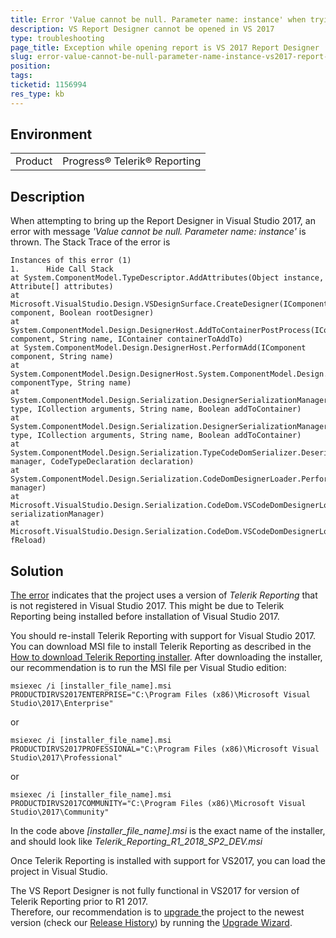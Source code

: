 ```yaml
---
title: Error 'Value cannot be null. Parameter name: instance' when trying to open the Report Designer in Visual Studio 2017
description: VS Report Designer cannot be opened in VS 2017
type: troubleshooting
page_title: Exception while opening report is VS 2017 Report Designer
slug: error-value-cannot-be-null-parameter-name-instance-vs2017-report-designer
position: 
tags: 
ticketid: 1156994
res_type: kb
---
```


## Environment
<table>
	<tr>
		<td>Product</td>
		<td>Progress® Telerik® Reporting </td>
	</tr>
</table>


## Description
When attempting to bring up the Report Designer in  Visual Studio 2017, an error with message _'Value cannot be null. Parameter name: instance'_ is thrown. The Stack Trace of the error is
```
Instances of this error (1)
1.		Hide Call Stack
at System.ComponentModel.TypeDescriptor.AddAttributes(Object instance, Attribute[] attributes)
at Microsoft.VisualStudio.Design.VSDesignSurface.CreateDesigner(IComponent component, Boolean rootDesigner)
at System.ComponentModel.Design.DesignerHost.AddToContainerPostProcess(IComponent component, String name, IContainer containerToAddTo)
at System.ComponentModel.Design.DesignerHost.PerformAdd(IComponent component, String name)
at System.ComponentModel.Design.DesignerHost.System.ComponentModel.Design.IDesignerHost.CreateComponent(Type componentType, String name)
at System.ComponentModel.Design.Serialization.DesignerSerializationManager.CreateInstance(Type type, ICollection arguments, String name, Boolean addToContainer)
at System.ComponentModel.Design.Serialization.DesignerSerializationManager.System.ComponentModel.Design.Serialization.IDesignerSerializationManager.CreateInstance(Type type, ICollection arguments, String name, Boolean addToContainer)
at System.ComponentModel.Design.Serialization.TypeCodeDomSerializer.Deserialize(IDesignerSerializationManager manager, CodeTypeDeclaration declaration)
at System.ComponentModel.Design.Serialization.CodeDomDesignerLoader.PerformLoad(IDesignerSerializationManager manager)
at Microsoft.VisualStudio.Design.Serialization.CodeDom.VSCodeDomDesignerLoader.PerformLoad(IDesignerSerializationManager serializationManager)
at Microsoft.VisualStudio.Design.Serialization.CodeDom.VSCodeDomDesignerLoader.DeferredLoadHandler.Microsoft.VisualStudio.TextManager.Interop.IVsTextBufferDataEvents.OnLoadCompleted(Int32 fReload)
```


## Solution
[The error](http://docs.telerik.com/reporting/troubleshooting-upgrading#report-cannot-be-built-and-opened-in-visual-studio-report-designer) indicates that the project uses a version of _Telerik Reporting_ that is not registered in Visual Studio 2017\. This might be due to Telerik Reporting being installed before installation of Visual Studio 2017.

You should re-install Telerik Reporting with support for Visual Studio 2017.
You can download MSI file to install Telerik Reporting as described in the [How to download Telerik Reporting installer](https://docs.telerik.com/reporting/installation-installing-from-msi#how-to-download-telerik-reporting-installer).
After downloading the installer, our recommendation is to run the MSI file per Visual Studio edition:

```
msiexec /i [installer_file_name].msi PRODUCTDIRVS2017ENTERPRISE="C:\Program Files (x86)\Microsoft Visual Studio\2017\Enterprise"
```
or					
```						
msiexec /i [installer_file_name].msi PRODUCTDIRVS2017PROFESSIONAL="C:\Program Files (x86)\Microsoft Visual Studio\2017\Professional"
```
or
```
msiexec /i [installer_file_name].msi PRODUCTDIRVS2017COMMUNITY="C:\Program Files (x86)\Microsoft Visual Studio\2017\Community"
```
In the code above _[installer_file_name].msi_ is the exact name of the installer, and should look like _Telerik_Reporting_R1_2018_SP2_DEV.msi_

Once Telerik Reporting is installed with support for VS2017, you can load the project in Visual Studio.  
  
The VS Report Designer is not fully functional in VS2017 for version of Telerik Reporting prior to R1 2017\.  
Therefore, our recommendation is to [upgrade ](https://docs.telerik.com/reporting/installation-upgrading-newer-version)the project to the newest version (check our [Release History](https://www.telerik.com/support/whats-new/reporting/release-history)) by running the [Upgrade Wizard](https://docs.telerik.com/reporting/ui-upgrade-wizard).  

